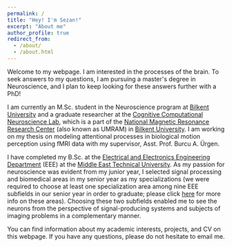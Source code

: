 ```yaml
---
permalink: /
title: "Hey! I'm Sezan!"
excerpt: "About me"
author_profile: true
redirect_from: 
  - /about/
  - /about.html
---
```


Welcome to my webpage. I am interested in the processes of the brain. To seek answers to my questions, I am pursuing a master's degree in Neuroscience, and I plan to keep looking for these answers further with a PhD!

I am currently an M.Sc. student in the Neuroscience program at [Bilkent University](https://w3.bilkent.edu.tr/bilkent/) and a graduate researcher at the [Cognitive Computational Neuroscience Lab](http://web3.bilkent.edu.tr/ccn/), which is a part of the [National Magnetic Resonance Research Center](https://umram.bilkent.edu.tr) (also known as UMRAM) in [Bilkent University](https://w3.bilkent.edu.tr/bilkent/). I am working on my thesis on modeling attentional processes in biological motion perception using fMRI data with my supervisor, Asst. Prof. Burcu A. Ürgen.

I have completed my B.Sc. at the [Electrical and Electronics Engineering Department](https://eee.metu.edu.tr) (EEE) at the [Middle East Technical University](https://www.metu.edu.tr). As my passion for neuroscience was evident from my junior year, I selected signal processing and biomedical areas in my senior year as my specializations (we were required to choose at least one specialization area among nine EEE subfields in our senior year in order to graduate; please click [here](https://eee.metu.edu.tr/specialization-fields-and-courses) for more info on these areas). Choosing these two subfields enabled me to see the neurons from the perspective of signal-producing systems and subjects of imaging problems in a complementary manner.

You can find information about my academic interests, projects, and CV on this webpage. If you have any questions, please do not hesitate to email me.
